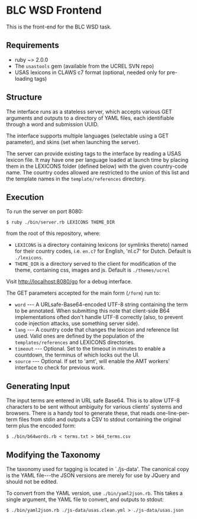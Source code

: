 BLC WSD Frontend
================

This is the front-end for the BLC WSD task.

Requirements
------------

 * ruby ~> 2.0.0
 * The `usastools` gem (available from the UCREL SVN repo)
 * USAS lexicons in CLAWS c7 format (optional, needed only for pre-loading tags)

Structure
---------
The interface runs as a stateless server, which accepts various GET arguments and outputs to a directory of YAML files, each identifiable through a word and submission UUID.

The interface supports multiple languages (selectable using a GET parameter), and skins (set when launching the server).

The server can provide existing tags to the interface by reading a USAS lexicon file.  It may have one per language loaded at launch time by placing them in the LEXICONS folder (defined below) with the given country-code name.  The country codes allowed are restricted to the union of this list and the template names in the `template/references` directory.


Execution
---------

To run the server on port 8080:

    $ ruby ./bin/server.rb LEXICONS THEME_DIR

from the root of this repository, where:

 * `LEXICONS` is a directory containing lexicons (or symlinks thereto) named for their country codes, i.e. `en.c7` for English, 'nl.c7' for Dutch.  Default is `./lexicons`.
 * `THEME_DIR` is a directory served to the client for modification of the theme, containing css, images and js.  Default is `./themes/ucrel`

Visit [http://localhost:8080/go](http://localhost:8080/go) for a debug interface.

The GET parameters accepted for the main form (`/form`) run to:

 * `word` --- A URLsafe-Base64-encoded UTF-8 string containing the term to be annotated.  When submitting this note that client-side B64 implementations ofted don't handle UTF-8 correctly (also, to prevent code injection attacks, use something server side).
 * `lang` --- A country code that changes the lexicon and reference list used.  Valid ones are defined by the population of the `templates/references` and LEXICONS directories.
 * `timeout` --- Optional.  Set to the timeout in minutes to enable a countdown, the terminus of which locks out the UI.
 * `source` --- Optional.  If set to 'amt', will enable the AMT workers' interface to check for previous work.


Generating Input
----------------
The input terms are entered in URL safe Base64.  This is to allow UTF-8 characters to be sent without ambiguity for various clients' systems and browsers.  There is a handy tool to generate these, that reads one-line-per-term files from stdin and outputs a CSV to stdout containing the original term plus the encoded form:

    $ ./bin/b64words.rb < terms.txt > b64_terms.csv


Modifying the Taxonomy
----------------------
The taxonomy used for tagging is located in `./js-data'.  The canonical copy is the YAML file---the JSON versions are merely for use by JQuery and should not be edited.

To convert from the YAML version, use `./bin/yaml2json.rb`.  This takes a single argument, the YAML file to convert, and outputs to stdout:

    $ ./bin/yaml2json.rb ./js-data/usas.clean.yml > ./js-data/usas.json

